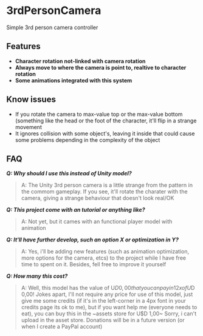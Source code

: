 # 3rdPersonCamera
Simple 3rd person camera controller

## Features
* **Character rotation not-linked with camera rotation**  
* **Always move to where the camera is point to, realtive to character rotation**
* **Some animations integrated with this system**  

## Know issues
* If you rotate the camera to max-value top or the max-value bottom (something like the head or the foot of the character, it'll flip in a strange movement  
* It ignores collision with some object's, leaving it inside that could cause some problems depending in the complexity of the object


## FAQ

***Q: Why should I use this instead of Unity model?***
>A: The Unity 3rd person camera is a little strange from the pattern in the commom gameplay. If you see, it'll rotate the charater with the camera, giving a strange behaviour that doesn't look real/OK

***Q: This project come with an tutorial or anything like?***
>A: Not yet, but it cames with an functional player model with animation

***Q: It'll have further develop, such an option X or optimization in Y?***
>A: Yes, i'll be adding new features (such as animation optimization, more options for the camera, etcs) to the project while I have free time to spent on it. Besides, fell free to improve it yourself

***Q: How many this cost?***
>A: Well, this model has the value of U$D 0,00 that you can pay in 12x of U$D 0,00! Jokes apart, I'll not require any price for use of this model, just give me some credits (if it's in the left-corner in a 4px font in your credits page its ok to me), but if you want help me (everyone needs to eat), you can buy this in the ~assets store for U$D 1,00~ Sorry, i can't upload in the asset store. Donations will be in a future version (or when I create a PayPal account)
